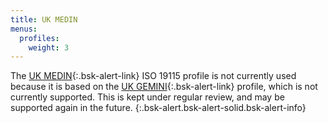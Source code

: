 ```yaml
---
title: UK MEDIN
menus:
  profiles:
    weight: 3
---
```


The [UK MEDIN](https://medin.org.uk){:.bsk-alert-link} ISO 19115 profile is not currently used because it is based on
the [UK GEMINI](/profiles/gemini){:.bsk-alert-link} profile, which is not currently supported. This is kept under
regular review, and may be supported again in the future.
{:.bsk-alert.bsk-alert-solid.bsk-alert-info}
